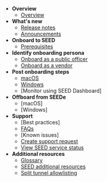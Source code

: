 - **Overview**
  - [Overview](overview)
- **What's new**
  - [Release notes](release-notes)
  - [Announcements](announcements)
- **Onboard to SEED**  
  - [Prerequisites](prerequisites-for-onboarding)
- **Identify onboarding persona**
  - [Onboard as a public officer](identify-seed-onboarding-persona)
  - [Onboard as a vendor](onboard-device/onboard-device-to-seed)
- **Post onboarding steps**    
  - [macOS](post-onboarding-instructions/post-onboarding-steps-and-verification)
  - [Windows](device-clean-up-policy)
  - [Monitor using SEED Dashboard]
- **Offboard from SEEDe**
  - [macOS]
  - [Windows]
- **Support**
  - [Best practices]
  - [ FAQs](faqs/seed-faqs)
  - [Known issues]
  - [Create support request](raise-an-incident-support-request)
  - [View SEED service status](seed-status)
- **Additional resources**  
  - [Glossary](glossary)
  - [SEED additional resources](additional-resources/additional-resources)
  - [Split tunnel allowlisting](additional-resources/split-tunnel-allowlist)
  
